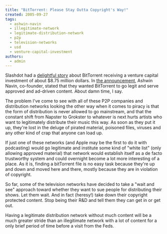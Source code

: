 ```yaml
---
title: "BitTorrent: Please Stay Outta Copyright's Way!"
created: 2005-09-27
tags: 
  - ashwin-navin
  - illegitimate-network
  - legitimate-distribution-network
  - p2p
  - television-networks
  - usd
  - venture-capital-investment
authors: 
  - admin
---
```


Slashdot had a [delightful story](http://slashdot.org/article.pl?sid=05/09/27/183246&tid=95) about BitTorrent receiving a venture capital investment of about $8.75 million dollars. In [the announcement](http://www.usatoday.com/printedition/money/20050927/bittorrent27.art.htm), Ashwin Navin, co-founder, stated that they wanted BitTorrent to go legit and serve approved and ad-driven content. About damn time, I say.

The problem I've come to see with all of these P2P companies and distribution networks looking the other way when it comes to piracy is that the form of distribution is never allowed to go mainstream, and that the constant shift from Napster to Grokster to whatever is next hurts artists who want to legitimately distribute their music this way. As soon as they put it up, they're lost in the deluge of pirated material, poisoned files, viruses and any other kind of crap that anyone can load up.

If just one of these networks (and Apple may be the first to do it with podcasting) would go legitimate and institute some kind of "white list" (only allowing approved material) that network would establish itself as a de facto trustworthy system and could overnight become a lot more interesting of a place. As it is, finding a bitTorrent file is no easy task because they're up and down and moved here and there, mostly because they are in violation of copyright.

So far, some of the television networks have decided to take a "wait and see" approach toward whether they want to sue people for distributing their shows. Let them wait. And in fact (heresy!) take down their copyright protected content. Stop being their R&D and tell them they can get in or get out.

Having a legitimate distribution network without much content will be a much greater stride than an illegitimate network with a lot of content for a only brief period of time before a visit from the Feds.
